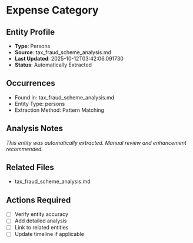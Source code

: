 # Expense Category

## Entity Profile
- **Type**: Persons
- **Source**: tax_fraud_scheme_analysis.md
- **Last Updated**: 2025-10-12T03:42:06.091730
- **Status**: Automatically Extracted

## Occurrences
- Found in: tax_fraud_scheme_analysis.md
- Entity Type: persons
- Extraction Method: Pattern Matching

## Analysis Notes
*This entity was automatically extracted. Manual review and enhancement recommended.*

## Related Files
- tax_fraud_scheme_analysis.md

## Actions Required
- [ ] Verify entity accuracy
- [ ] Add detailed analysis
- [ ] Link to related entities
- [ ] Update timeline if applicable
